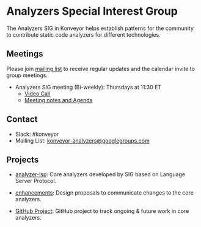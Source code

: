 # Analyzers Special Interest Group

The Analyzers SIG in Konveyor helps establish patterns for the community to contribute static code analyzers for different technologies.

## Meetings

Please join [mailing list](https://groups.google.com/u/1/g/konveyor-analyzers) to receive regular updates and the calendar invite to group meetings.

- Analyzers SIG meeting (Bi-weekly): Thursdays at 11:30 ET
  - [Video Call](https://meet.google.com/siu-iewh-srw)
  - [Meeting notes and Agenda](https://docs.google.com/document/d/1du14zVpdysSGNvYwMJ_UZZme3ojQIim58v2NWWa0kpc)

## Contact

- Slack: #konveyor
- Mailing List: [konveyor-analyzers@googlegroups.com](https://groups.google.com/u/1/g/konveyor-analyzers)

## Projects

- [analyzer-lsp](https://github.com/konveyor/analyzer-lsp): Core analyzers developed by SIG based on Language Server Protocol.

- [enhancements](https://github.com/konveyor/enhancements): Design proposals to communicate changes to the core analyzers. 

- [GitHub Project](https://github.com/orgs/konveyor/projects/46): GitHub project to track ongoing & future work in core analyzers. 